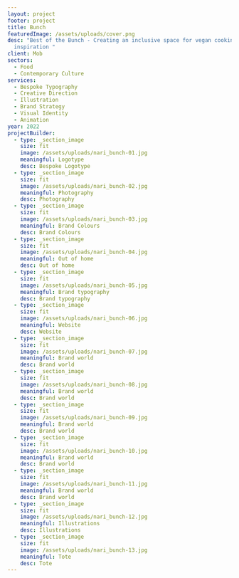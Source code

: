 ```yaml
---
layout: project
footer: project
title: Bunch
featuredImage: /assets/uploads/cover.png
desc: "Best of the Bunch - Creating an inclusive space for vegan cooking
  inspiration "
client: Mob
sectors:
  - Food
  - Contemporary Culture
services:
  - Bespoke Typography
  - Creative Direction
  - Illustration
  - Brand Strategy
  - Visual Identity
  - Animation
year: 2022
projectBuilder:
  - type: _section_image
    size: fit
    image: /assets/uploads/nari_bunch-01.jpg
    meaningful: Logotype
    desc: Bespoke Logotype
  - type: _section_image
    size: fit
    image: /assets/uploads/nari_bunch-02.jpg
    meaningful: Photography
    desc: Photography
  - type: _section_image
    size: fit
    image: /assets/uploads/nari_bunch-03.jpg
    meaningful: Brand Colours
    desc: Brand Colours
  - type: _section_image
    size: fit
    image: /assets/uploads/nari_bunch-04.jpg
    meaningful: Out of home
    desc: Out of home
  - type: _section_image
    size: fit
    image: /assets/uploads/nari_bunch-05.jpg
    meaningful: Brand typography
    desc: Brand typography
  - type: _section_image
    size: fit
    image: /assets/uploads/nari_bunch-06.jpg
    meaningful: Website
    desc: Website
  - type: _section_image
    size: fit
    image: /assets/uploads/nari_bunch-07.jpg
    meaningful: Brand world
    desc: Brand world
  - type: _section_image
    size: fit
    image: /assets/uploads/nari_bunch-08.jpg
    meaningful: Brand world
    desc: Brand world
  - type: _section_image
    size: fit
    image: /assets/uploads/nari_bunch-09.jpg
    meaningful: Brand world
    desc: Brand world
  - type: _section_image
    size: fit
    image: /assets/uploads/nari_bunch-10.jpg
    meaningful: Brand world
    desc: Brand world
  - type: _section_image
    size: fit
    image: /assets/uploads/nari_bunch-11.jpg
    meaningful: Brand world
    desc: Brand world
  - type: _section_image
    size: fit
    image: /assets/uploads/nari_bunch-12.jpg
    meaningful: Illustrations
    desc: Illustrations
  - type: _section_image
    size: fit
    image: /assets/uploads/nari_bunch-13.jpg
    meaningful: Tote
    desc: Tote
---
```

